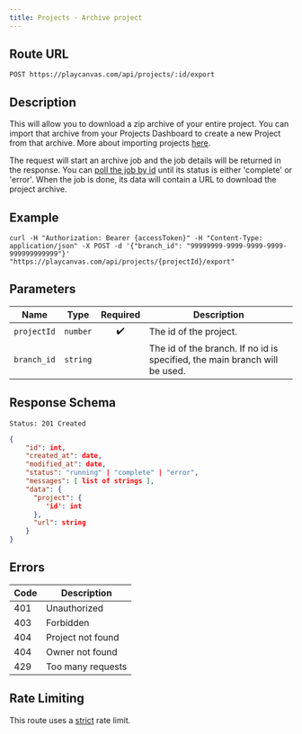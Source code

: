```yaml
---
title: Projects - Archive project
---
```


## Route URL

```none
POST https://playcanvas.com/api/projects/:id/export
```

## Description

This will allow you to download a zip archive of your entire project. You can import that archive from your Projects Dashboard to create a new Project from that archive. More about importing projects [here][3].

The request will start an archive job and the job details will be returned in the response. You can [poll the job by id][2] until its status is either 'complete' or 'error'. When the job is done, its data will contain a URL to download the project archive.

## Example

```none
curl -H "Authorization: Bearer {accessToken}" -H "Content-Type: application/json" -X POST -d '{"branch_id": "99999999-9999-9999-9999-999999999999"}' "https://playcanvas.com/api/projects/{projectId}/export"
```

## Parameters

| Name        | Type     | Required | Description                                                                |
| ----------- | -------- | :------: | -------------------------------------------------------------------------- |
| `projectId` | `number` | ✔️      | The id of the project.                                                     |
| `branch_id` | `string` |          | The id of the branch. If no id is specified, the main branch will be used. |

## Response Schema

```none
Status: 201 Created
```

```json
{
    "id": int,
    "created_at": date,
    "modified_at": date,
    "status": "running" | "complete" | "error",
    "messages": [ list of strings ],
    "data": {
      "project": {
         'id': int
      },
      "url": string
    }
}
```

## Errors

| Code | Description       |
| ---- | ----------------- |
| 401  | Unauthorized      |
| 403  | Forbidden         |
| 404  | Project not found |
| 404  | Owner not found   |
| 429  | Too many requests |

## Rate Limiting

This route uses a [strict][1] rate limit.

[1]: /user-manual/api#rate-limiting
[2]: /user-manual/api/job-get
[3]: /user-manual/editor/projects/backup-archiving#restoring-projects
